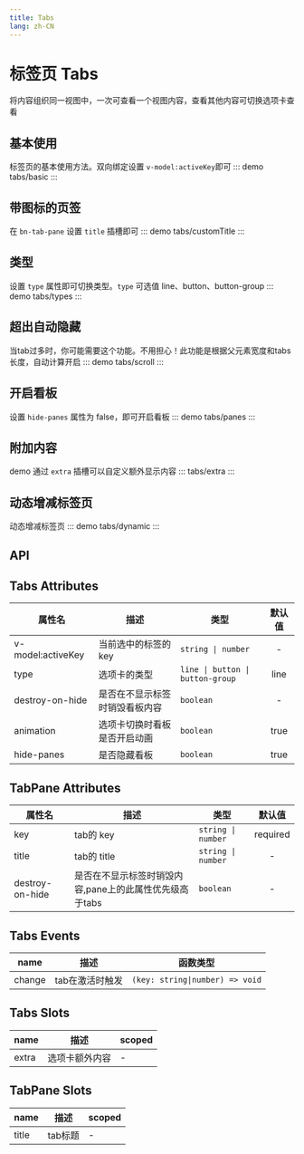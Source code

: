 ```yaml
---
title: Tabs
lang: zh-CN
---
```


# 标签页 Tabs
将内容组织同一视图中，一次可查看一个视图内容，查看其他内容可切换选项卡查看

## 基本使用
标签页的基本使用方法。双向绑定设置 `v-model:activeKey`即可
::: demo 
tabs/basic
:::

## 带图标的页签 
在 `bn-tab-pane` 设置 `title` 插槽即可
::: demo 
tabs/customTitle
:::

## 类型
设置 `type` 属性即可切换类型。`type` 可选值 line、button、button-group
::: demo 
tabs/types
:::

## 超出自动隐藏
当tab过多时，你可能需要这个功能。不用担心！此功能是根据父元素宽度和tabs长度，自动计算开启
::: demo 
tabs/scroll
:::

## 开启看板
设置 `hide-panes` 属性为 false，即可开启看板
::: demo
tabs/panes
:::

## 附加内容
demo 通过 `extra` 插槽可以自定义额外显示内容
::: 
tabs/extra
:::

## 动态增减标签页
动态增减标签页
::: demo 
tabs/dynamic
:::

## API
## Tabs Attributes
|属性名|描述|类型|默认值|
|---|---|---|:---:|
|v-model:activeKey|当前选中的标签的 key|`string \| number`|-|
|type|选项卡的类型| `line \| button \| button-group`|line|
|destroy-on-hide|是否在不显示标签时销毁看板内容|`boolean`|-|
|animation|选项卡切换时看板是否开启动画|`boolean`|true|
|hide-panes|是否隐藏看板|`boolean`|true|

## TabPane  Attributes
|属性名|描述|类型|默认值|
|---|---|---|:---:|
|key|tab的 key|`string \| number`|required|
|title|tab的 title|`string \| number`|-|
|destroy-on-hide|是否在不显示标签时销毁内容,pane上的此属性优先级高于tabs|`boolean`|-|



## Tabs Events
|name|描述|函数类型|
|---|---|---|
|change|tab在激活时触发|`(key: string\|number) => void`|

## Tabs Slots
|name|描述|scoped|
|---|---|---|
|extra|选项卡额外内容|-|

## TabPane Slots
|name|描述|scoped|
|---|---|---|
|title|tab标题|-|
